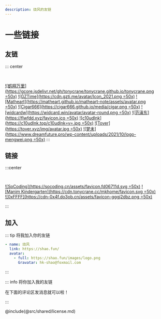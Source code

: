 ```yaml
---
description: 烧风的友链
---
```


# 一些链接

## 友链

::: center

<br/>

[![鹤翔万里](https://gcore.jsdelivr.net/gh/tonycrane/tonycrane.github.io/tonycrane.png =50x)](https://tonycrane.cc/)
[![GZTime](https://cdn.gzti.me/avatar/Icon_2021.png =50x)](https://gztime.cc/)
[![Matheart](https://matheart.github.io/matheart-note/assets/avatar.png =50x)](https://matheart.github.io/matheart-note/)
[![Cigar666](https://cigar666.github.io/media/cigar.png =50x)](https://cigar666.github.io/)
[![widcardw](https://widcard.win/avatar/avatar-round.png =50x)](https://widcard.win/)
[![范滇东](https://flwfdd.xyz/favicon.ico =50x)](https://flwfdd.xyz/)
[![c10udlnk](https://c10udlnk.top/c10udlnk=v=.jpg =50x)](https://c10udlnk.top/)
[![Tover](https://tover.xyz/img/avatar.jpg =50x)](https://tover.xyz/)
[![梦未](https://www.dreamfuture.pro/wp-content/uploads/2021/10/logo-mengwei.png =50x)](https://www.dreamfuture.pro/)
:::

## 链接

:::center

<br/>

[![SoCoding](https://socoding.cn/assets/favicon.fd06711d.svg =50x)](https://socoding.cn/)
[![Manim Kindergarten](https://cdn.tonycrane.cc/mkhome/favicon.svg =50x)](https://manim.org.cn/)
[![0xFFFF](https://cdn-0x4f.do3ob.cn/assets/favicon-gggj2dbz.png =50x)](https://0xffff.one/)

:::

## 加入

::: tip 将我加入你的友链
```yaml
- name: 烧风
  link: https://shao.fun/
  avatar:
    - full: https://shao.fun/images/logo.png
      Gravatar: hk-shao@foxmail.com
```
:::

::: info 将你加入我的友链

在下面的评论区发消息就可以啦！

:::

@include(@src/shared/license.md)